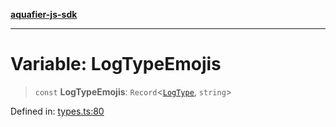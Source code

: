 [**aquafier-js-sdk**](../README.md)

***

# Variable: LogTypeEmojis

> `const` **LogTypeEmojis**: `Record`\<[`LogType`](../enumerations/LogType.md), `string`\>

Defined in: [types.ts:80](https://github.com/inblockio/aqua-verifier-js-lib/blob/8585c670e387bba02324c5d1649cefbfbcc39ce3/src/types.ts#L80)
